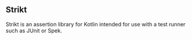 ## Strikt
Strikt is an assertion library for Kotlin intended for use with a test runner such as JUnit or Spek.